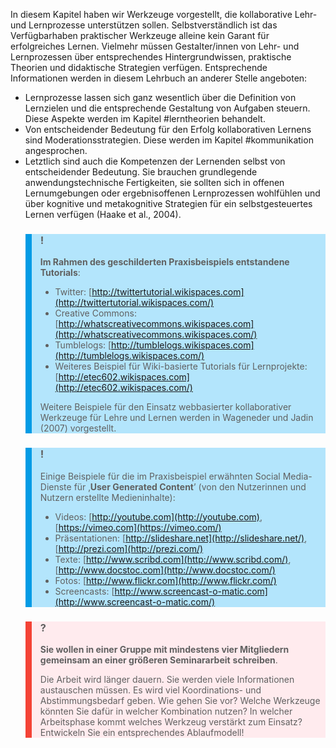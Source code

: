 In diesem Kapitel haben wir Werkzeuge vorgestellt, die kollaborative Lehr- und Lernprozesse unterstützen sollen. Selbstverständlich ist das Verfügbarhaben praktischer Werkzeuge alleine kein Garant für erfolgreiches Lernen. Vielmehr müssen Ge­stal­ter/innen von Lehr- und Lernprozessen über entsprechendes Hintergrundwissen, praktische Theorien und didaktische Strategien verfügen. Entsprechende Informationen werden in diesem Lehrbuch an anderer Stelle angeboten:

- Lernprozesse lassen sich ganz wesentlich über die Definition von Lernzielen und die entsprechende Gestaltung von Aufgaben steuern. Diese Aspekte werden im Kapitel #lerntheorien behandelt.
- Von entscheidender Bedeutung für den Erfolg kollaborativen Lernens sind Moderationsstrategien. Diese werden im Kapitel #kommunikation angesprochen.
- Letztlich sind auch die Kompetenzen der Lernenden selbst von entscheidender Bedeutung. Sie brauchen grundlegende anwendungstechnische Fertigkeiten, sie sollten sich in offenen Lernumgebungen oder ergebnisoffenen Lernprozessen wohlfühlen und über kognitive und metakognitive Strategien für ein selbstgesteuertes Lernen verfügen (Haake et al., 2004).

<blockquote style="background: #B3E5FC; border-left: 10px solid #039BE5">

### !

**Im Rahmen des geschilderten Praxisbeispiels entstandene Tutorials**:

- Twitter: [http://twittertutorial.wikispaces.com](http://twittertutorial.wikispaces.com/)
- Creative Commons: [http://whatscreativecommons.wikispaces.com](http://whatscreativecommons.wikispaces.com/)
- Tumblelogs: [http://tumblelogs.wikispaces.com](http://tumblelogs.wikispaces.com/)
- Weiteres Beispiel für Wiki-basierte Tutorials für Lernprojekte: [http://etec602.wikispaces.com](http://etec602.wikispaces.com/)

Weitere Beispiele für den Einsatz webbasierter kollaborativer Werkzeuge für Lehre und Lernen werden in Wageneder und Jadin (2007) vorgestellt.

</blockquote>

<blockquote style="background: #B3E5FC; border-left: 10px solid #039BE5">

### !

Einige Beispiele für die im Praxisbeispiel erwähnten Social Media-Dienste für ‚**User Generated Content**’ (von den Nutzerinnen und Nutzern erstellte Medieninhalte):

- Videos: [http://youtube.com](http://youtube.com), [https://vimeo.com](https://vimeo.com/)
- Präsentationen: [http://slideshare.net](http://slideshare.net/), [http://prezi.com](http://prezi.com/)
- Texte: [http://www.scribd.com](http://www.scribd.com/), [http://www.docstoc.com](http://www.docstoc.com/)
- Fotos: [http://www.flickr.com](http://www.flickr.com/)
- Screencasts: [http://www.screencast-o-matic.com](http://www.screencast-o-matic.com/)

</blockquote>

<blockquote style="background: #FFEBEE; border-left: 10px solid #F44336">

### ?

**Sie wollen in einer Gruppe mit mindestens vier Mitgliedern gemeinsam an einer größeren Seminararbeit** **schreiben**.

Die Arbeit wird länger dauern. Sie werden viele Informationen austauschen müssen. Es wird viel Koordinations- und Abstimmungsbedarf geben. Wie gehen Sie vor? Welche Werkzeuge könnten Sie dafür in welcher Kombination nutzen? In welcher Arbeitsphase kommt welches Werkzeug verstärkt zum Einsatz? Entwickeln Sie ein entsprechendes Ablaufmodell!

</blockquote>
